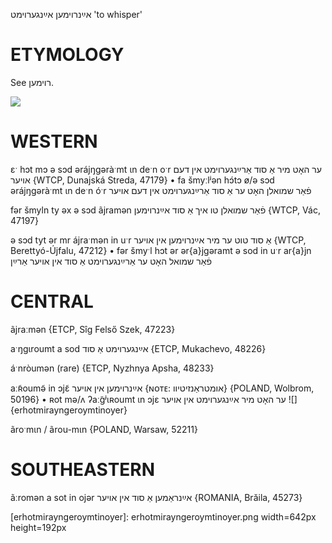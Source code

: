 אײַנרוימען
אײַנגערוימט
'to whisper'

ETYMOLOGY
===========
See רוימען.

![](https://ia802902.us.archive.org/9/items/Yiddish-Dialect-Maps/Herzog5-80-83-AjnramenUframenShojmKojm-207.jpg)

WESTERN
========

ɛˑ hɔt mɔ ə sɔd ərájŋgəràˑmt ɩn deˑn oˑr ער האָט מיר אַ סוד אַרײַנגערוימט אין דעם אויער {WTCP, Dunajská Streda, 47179}
	•	fa šmyːlʲən hɔ́tɔ ø/ə sɔd ərájŋgəràˑmt ɩn deˑn óˑr פֿאַר שמואלן האָט ער אַ סוד אַרײַנגערוימט אין דעם אויער

fər šmyln ty əx ə sɔd ãjramən פֿאַר שמואלן טו איך אַ סוד אײַנרוימען {WTCP, Vác, 47197}

ə sɔd tyt ər mr ájraˑmən in uˑr אַ סוד טוט ער מיר אײַנרוימען אין אויער {WTCP, Berettyó-Újfalu, 47212}
	•	fər šmyˑl hɔt ər ər{a}jgəramt ə sod in uˑr ar{a}jn פֿאַר שמואל האָט ער אַרײַנגערוימט אַ סוד אין אויער אַרײַן

CENTRAL
========

ãjraːmən {ETCP, Sîg Felső Szek, 47223}

aˑŋgɩroumt a sod אײַנגערוימט אַ סוד {ETCP, Mukachevo, 48226}

áˑnròumən (rare) {ETCP, Nyzhnya Apsha, 48233}

aː̃ʀoumə̃ in ɔjɛ̃ אײַנרוימען אין אויער {ɴᴏᴛᴇ: אומטראַנזיטיוו} {POLAND, Wolbrom, 50196}
	•	ʀot mə/ʌ ʔaː̃gʲɩʀoumt ɩn ɔjɛ ער האָט מיר אײַנגערוימט אין אויער
![]{erhotmirayngeroymtinoyer}

ãroˑmɩn / ãrou-mɩn {POLAND, Warsaw, 52211}

SOUTHEASTERN
==============

ãːromən a sot in ojər אײַנראַמען אַ סוד אין אויער {ROMANIA, Brăila, 45273}


[erhotmirayngeroymtinoyer]: erhotmirayngeroymtinoyer.png width=642px height=192px
